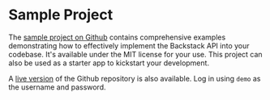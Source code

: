 # Sample Project

The [sample project on Github](https://github.com/deloachtech/backstack-vue) contains comprehensive examples demonstrating how to effectively implement the Backstack API into your codebase. It's available under the MIT license for your use. This project can also be used as a starter app to kickstart your development.

A [live version](https://main.d39dm9d7yu1652.amplifyapp.com/) of the Github repository is also available. Log in using `demo` as the username and password.
